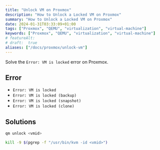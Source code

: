 ```yaml
---
title: "Unlock VM on Proxmox"
description: "How to Unlock a Locked VM on Proxmox"
summary: "How to Unlock a Locked VM on Proxmox"
date: 2024-01-31T03:33:09+01:00
tags: ["Proxmox", "QEMU", "virtualization", "virtual-machine"]
keywords: ["Proxmox", "QEMU", "virtualization", "virtual-machine"]
# featureAlt:
# draft:  true
aliases: ["/docs/proxmox/unlock-vm"]
---
```


Solve the `Error: VM is locked` error on Proxmox.

## Error

- `Error: VM is locked`
- `Error: VM is locked (backup)`
- `Error: VM is locked (snapshot)`
- `Error: VM is locked (clone)`

## Solutions

```bash
qm unlock <vmid>
```

```bash
kill -9 $(pgrep -f "/usr/bin/kvm -id <vmid>")
```
